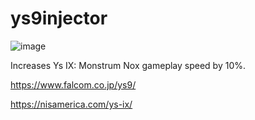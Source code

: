 # ys9injector
![image](https://user-images.githubusercontent.com/48802408/128388627-1c57da67-c0a5-4b9b-ab61-7f91ebc17304.png)

Increases Ys IX: Monstrum Nox gameplay speed by 10%.

https://www.falcom.co.jp/ys9/

https://nisamerica.com/ys-ix/

